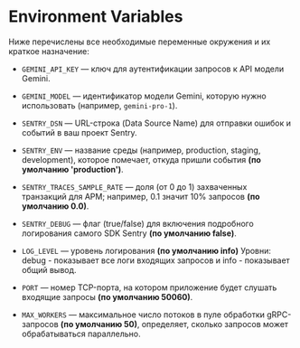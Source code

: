 # Environment Variables

Ниже перечислены все необходимые переменные окружения и их краткое назначение:

- `GEMINI_API_KEY` — ключ для аутентификации запросов к API модели Gemini.
- `GEMINI_MODEL` — идентификатор модели Gemini, которую нужно использовать (например, `gemini-pro-1`).

- `SENTRY_DSN` — URL-строка (Data Source Name) для отправки ошибок и событий в ваш проект Sentry.
- `SENTRY_ENV` —  название среды (например, production, staging, development), которое помечает, откуда пришли события **(по умолчанию 'production')**.
- `SENTRY_TRACES_SAMPLE_RATE` — доля (от 0 до 1) захваченных транзакций для APM; например, 0.1 значит 10% запросов **(по умолчанию 0.0)**.
- `SENTRY_DEBUG` — флаг (true/false) для включения подробного логирования самого SDK Sentry **(по умолчанию false)**.

- `LOG_LEVEL` — уровень логирования **(по умолчанию info)** Уровни: debug - показывает все логи входящих запросов и info - показывает общий вывод.
- `PORT` — номер TCP-порта, на котором приложение будет слушать входящие запросы **(по умолчанию 50060)**.
- `MAX_WORKERS` — максимальное число потоков в пуле обработки gRPC-запросов **(по умолчанию 50)**, определяет, сколько запросов может обрабатываться параллельно.